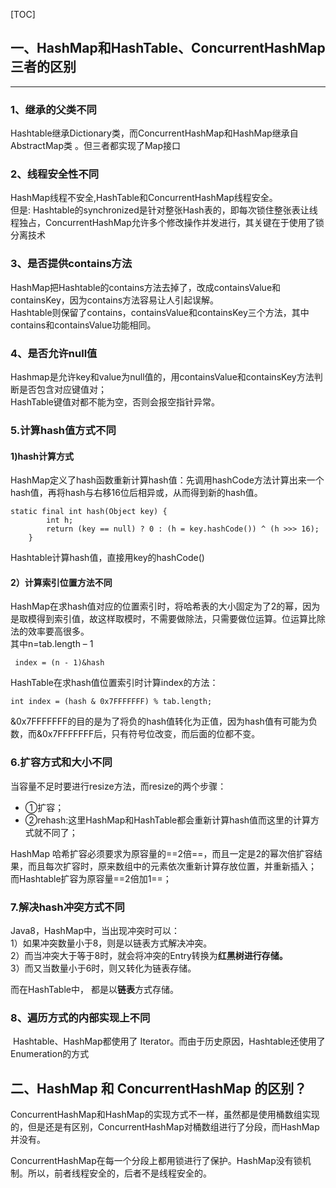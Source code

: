 

[TOC]



## 一、HashMap和HashTable、ConcurrentHashMap三者的区别

---


### 1、继承的父类不同
​    Hashtable继承Dictionary类，而ConcurrentHashMap和HashMap继承自AbstractMap类 。但三者都实现了Map接口

###      2、线程安全性不同
  HashMap线程不安全,HashTable和ConcurrentHashMap线程安全。<br>
 		 但是:  Hashtable的synchronized是针对整张Hash表的，即每次锁住整张表让线程独占，ConcurrentHashMap允许多个修改操作并发进行，其关键在于使用了锁分离技术



###  3、是否提供contains方法
 HashMap把Hashtable的contains方法去掉了，改成containsValue和containsKey，因为contains方法容易让人引起误解。<br>
  	  Hashtable则保留了contains，containsValue和containsKey三个方法，其中contains和containsValue功能相同。

###  4、是否允许null值
  Hashmap是允许key和value为null值的，用containsValue和containsKey方法判断是否包含对应键值对；<br>
  HashTable键值对都不能为空，否则会报空指针异常。

### 5.计算hash值方式不同
#### 1)hash计算方式
  HashMap定义了hash函数重新计算hash值：先调用hashCode方法计算出来一个hash值，再将hash与右移16位后相异或，从而得到新的hash值。

```
static final int hash(Object key) {
        int h;
        return (key == null) ? 0 : (h = key.hashCode()) ^ (h >>> 16);
    }
```


Hashtable计算hash值，直接用key的hashCode()

#### 2）计算索引位置方法不同
  HashMap在求hash值对应的位置索引时，将哈希表的大小固定为了2的幂，因为是取模得到索引值，故这样取模时，不需要做除法，只需要做位运算。位运算比除法的效率要高很多。<br>
   		其中n=tab.length – 1

```
 index = (n - 1)&hash
```


  HashTable在求hash值位置索引时计算index的方法：

```
int index = (hash & 0x7FFFFFFF) % tab.length;
```

  &0x7FFFFFFF的目的是为了将负的hash值转化为正值，因为hash值有可能为负数，而&0x7FFFFFFF后，只有符号位改变，而后面的位都不变。

### 6.扩容方式和大小不同
当容量不足时要进行resize方法，而resize的两个步骤：<br>
- ①扩容；
- ②rehash:这里HashMap和HashTable都会重新计算hash值而这里的计算方式就不同了；

 HashMap 哈希扩容必须要求为原容量的==2倍==，而且一定是2的幂次倍扩容结果，而且每次扩容时，原来数组中的元素依次重新计算存放位置，并重新插入；<br>
  而Hashtable扩容为原容量==2倍加1==；

### 7.解决hash冲突方式不同

Java8，HashMap中，当出现冲突时可以：<br>
  1）如果冲突数量小于8，则是以链表方式解决冲突。<br>
  2）而当冲突大于等于8时，就会将冲突的Entry转换为**红黑树进行存储。**<br>
  3）而又当数量小于6时，则又转化为链表存储。<br>

  而在HashTable中， 都是以**链表**方式存储。

### 8、遍历方式的内部实现上不同
​    Hashtable、HashMap都使用了 Iterator。而由于历史原因，Hashtable还使用了Enumeration的方式 





## 二、HashMap 和 ConcurrentHashMap 的区别？

  ConcurrentHashMap和HashMap的实现方式不一样，虽然都是使用桶数组实现的，但是还是有区别，ConcurrentHashMap对桶数组进行了分段，而HashMap并没有。<br>

  ConcurrentHashMap在每一个分段上都用锁进行了保护。HashMap没有锁机制。所以，前者线程安全的，后者不是线程安全的。<br>
